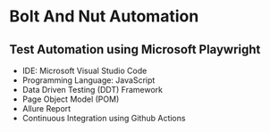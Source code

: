 # Bolt And Nut Automation
## Test Automation using Microsoft Playwright

- IDE: Microsoft Visual Studio Code
- Programming Language: JavaScript 
- Data Driven Testing (DDT) Framework
- Page Object Model (POM)
- Allure Report
- Continuous Integration using Github Actions
